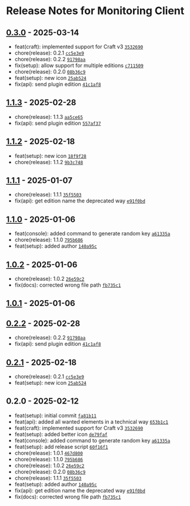 # Release Notes for Monitoring Client

## [0.3.0] - 2025-03-14

- feat(craft): implemented support for Craft v3 [`3532690`](https://github.com/vandres/craft-monitoring-client/commit/353269099cfaa0fe6218f43d36c492e17673a1d8)
- chore(release): 0.2.1 [`cc5e3e9`](https://github.com/vandres/craft-monitoring-client/commit/cc5e3e9b0ddddc2ec913b54620ad37a271c52e63)
- chore(release): 0.2.2 [`91798aa`](https://github.com/vandres/craft-monitoring-client/commit/91798aa6818bb775092e7d034e568567b8d9b47c)
- fix(setup): allow support for multiple editions [`c711509`](https://github.com/vandres/craft-monitoring-client/commit/c711509384c5beab99ea350513158ca3126e138f)
- chore(release): 0.2.0 [`08b36c9`](https://github.com/vandres/craft-monitoring-client/commit/08b36c9d8b494a3c427d8d7b0ed91e96fe80c025)
- feat(setup): new icon [`25ab524`](https://github.com/vandres/craft-monitoring-client/commit/25ab524541240ef81545f861800c095e6ac3ed1e)
- fix(api): send plugin edition [`41c1af8`](https://github.com/vandres/craft-monitoring-client/commit/41c1af863c7cf46816a6816c3d17e878eb80ed4e)

## [1.1.3] - 2025-02-28

- chore(release): 1.1.3 [`aa5ce65`](https://github.com/vandres/craft-monitoring-client/commit/aa5ce65f12a047869f1f696bbdd4eeb6651acd47)
- fix(api): send plugin edition [`557af37`](https://github.com/vandres/craft-monitoring-client/commit/557af37484365ecf03cd56537293aabd199d28f2)

## [1.1.2] - 2025-02-18

- feat(setup): new icon [`18f9f28`](https://github.com/vandres/craft-monitoring-client/commit/18f9f287ee1e0bd9dae27cced966ce1255893911)
- chore(release): 1.1.2 [`9b3c748`](https://github.com/vandres/craft-monitoring-client/commit/9b3c748c069eb35db46d2372d7834cde745b44ef)

## [1.1.1] - 2025-01-07

- chore(release): 1.1.1 [`35f5503`](https://github.com/vandres/craft-monitoring-client/commit/35f5503cc2ad19e141a4771f9891e4b7a2425b5f)
- fix(api): get edition name the deprecated way [`e91f0bd`](https://github.com/vandres/craft-monitoring-client/commit/e91f0bd7e42323cd926b3a14d47c4b7639ff9374)

## [1.1.0] - 2025-01-06

- feat(console): added command to generate random key [`a61335a`](https://github.com/vandres/craft-monitoring-client/commit/a61335ab4865e15f3cada5d85f458800abb77733)
- chore(release): 1.1.0 [`795b686`](https://github.com/vandres/craft-monitoring-client/commit/795b6868740e5eb860b947d508d73bb93f7b1aeb)
- feat(setup): added author [`140a95c`](https://github.com/vandres/craft-monitoring-client/commit/140a95cadea719de8522191cd61a796298849757)

## [1.0.2] - 2025-01-06

- chore(release): 1.0.2 [`26e59c2`](https://github.com/vandres/craft-monitoring-client/commit/26e59c298f29e2cac414c03759d22f8f0b339e28)
- fix(docs): corrected wrong file path [`fb735c1`](https://github.com/vandres/craft-monitoring-client/commit/fb735c1852052d33c587ab2a128abdca3e5c238e)

## [1.0.1] - 2025-01-06

## [0.2.2] - 2025-02-28

- chore(release): 0.2.2 [`91798aa`](https://github.com/vandres/craft-monitoring-client/commit/91798aa6818bb775092e7d034e568567b8d9b47c)
- fix(api): send plugin edition [`41c1af8`](https://github.com/vandres/craft-monitoring-client/commit/41c1af863c7cf46816a6816c3d17e878eb80ed4e)

## [0.2.1] - 2025-02-18

- chore(release): 0.2.1 [`cc5e3e9`](https://github.com/vandres/craft-monitoring-client/commit/cc5e3e9b0ddddc2ec913b54620ad37a271c52e63)
- feat(setup): new icon [`25ab524`](https://github.com/vandres/craft-monitoring-client/commit/25ab524541240ef81545f861800c095e6ac3ed1e)

## 0.2.0 - 2025-02-12

- feat(setup): initial commit [`fa81b11`](https://github.com/vandres/craft-monitoring-client/commit/fa81b11b7ce02e4580f2056882e90ca634878dd9)
- feat(api): added all wanted elements in a technical way [`653b1c1`](https://github.com/vandres/craft-monitoring-client/commit/653b1c1fb4eb1abf736301e724dc1fc29ce5e0cf)
- feat(craft): implemented support for Craft v3 [`3532690`](https://github.com/vandres/craft-monitoring-client/commit/353269099cfaa0fe6218f43d36c492e17673a1d8)
- feat(setup): added better icon [`de79faf`](https://github.com/vandres/craft-monitoring-client/commit/de79faf8a6c5e72df446020770a72c2f267ba7c9)
- feat(console): added command to generate random key [`a61335a`](https://github.com/vandres/craft-monitoring-client/commit/a61335ab4865e15f3cada5d85f458800abb77733)
- feat(setup): add release script [`60f16f1`](https://github.com/vandres/craft-monitoring-client/commit/60f16f1fe8acd47fe4690df654beade14de23b95)
- chore(release): 1.0.1 [`467d800`](https://github.com/vandres/craft-monitoring-client/commit/467d8009ba4e6191fe9c45a7a036dc67376533f4)
- chore(release): 1.1.0 [`795b686`](https://github.com/vandres/craft-monitoring-client/commit/795b6868740e5eb860b947d508d73bb93f7b1aeb)
- chore(release): 1.0.2 [`26e59c2`](https://github.com/vandres/craft-monitoring-client/commit/26e59c298f29e2cac414c03759d22f8f0b339e28)
- chore(release): 0.2.0 [`08b36c9`](https://github.com/vandres/craft-monitoring-client/commit/08b36c9d8b494a3c427d8d7b0ed91e96fe80c025)
- chore(release): 1.1.1 [`35f5503`](https://github.com/vandres/craft-monitoring-client/commit/35f5503cc2ad19e141a4771f9891e4b7a2425b5f)
- feat(setup): added author [`140a95c`](https://github.com/vandres/craft-monitoring-client/commit/140a95cadea719de8522191cd61a796298849757)
- fix(api): get edition name the deprecated way [`e91f0bd`](https://github.com/vandres/craft-monitoring-client/commit/e91f0bd7e42323cd926b3a14d47c4b7639ff9374)
- fix(docs): corrected wrong file path [`fb735c1`](https://github.com/vandres/craft-monitoring-client/commit/fb735c1852052d33c587ab2a128abdca3e5c238e)

[0.3.0]: https://github.com/vandres/craft-monitoring-client/compare/1.1.3...0.3.0
[1.1.3]: https://github.com/vandres/craft-monitoring-client/compare/1.1.2...1.1.3
[1.1.2]: https://github.com/vandres/craft-monitoring-client/compare/1.1.1...1.1.2
[1.1.1]: https://github.com/vandres/craft-monitoring-client/compare/1.1.0...1.1.1
[1.1.0]: https://github.com/vandres/craft-monitoring-client/compare/1.0.2...1.1.0
[1.0.2]: https://github.com/vandres/craft-monitoring-client/compare/1.0.1...1.0.2
[1.0.1]: https://github.com/vandres/craft-monitoring-client/compare/0.2.2...1.0.1
[0.2.2]: https://github.com/vandres/craft-monitoring-client/compare/0.2.1...0.2.2
[0.2.1]: https://github.com/vandres/craft-monitoring-client/compare/0.2.0...0.2.1
